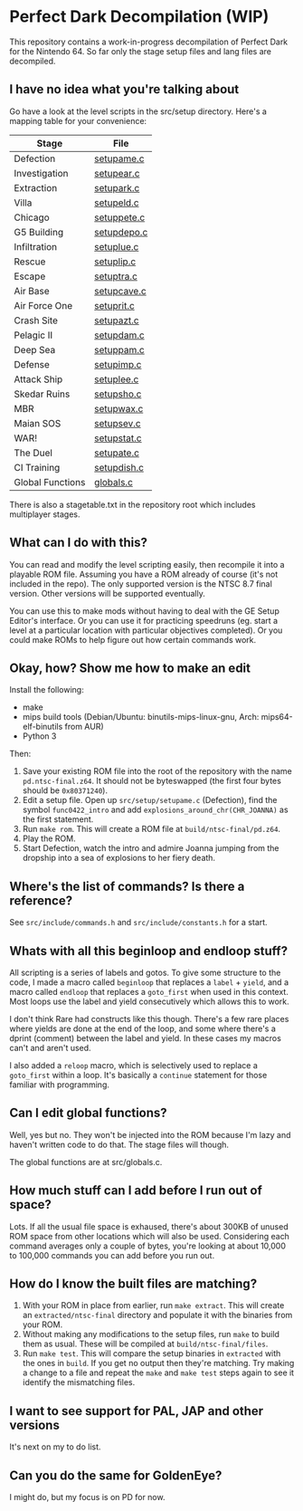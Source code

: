 # Perfect Dark Decompilation (WIP)

This repository contains a work-in-progress decompilation of Perfect Dark for the Nintendo 64. So far only the stage setup files and lang files are decompiled.

## I have no idea what you're talking about

Go have a look at the level scripts in the src/setup directory. Here's a mapping table for your convenience:

| Stage            | File                                 |
| ---------------- | ------------------------------------ |
| Defection        | [setupame.c](src/setup/setupame.c)   |
| Investigation    | [setupear.c](src/setup/setupear.c)   |
| Extraction       | [setupark.c](src/setup/setupark.c)   |
| Villa            | [setupeld.c](src/setup/setupeld.c)   |
| Chicago          | [setuppete.c](src/setup/setuppete.c) |
| G5 Building      | [setupdepo.c](src/setup/setupdepo.c) |
| Infiltration     | [setuplue.c](src/setup/setuplue.c)   |
| Rescue           | [setuplip.c](src/setup/setuplip.c)   |
| Escape           | [setuptra.c](src/setup/setuptra.c)   |
| Air Base         | [setupcave.c](src/setup/setupcave.c) |
| Air Force One    | [setuprit.c](src/setup/setuprit.c)   |
| Crash Site       | [setupazt.c](src/setup/setupazt.c)   |
| Pelagic II       | [setupdam.c](src/setup/setupdam.c)   |
| Deep Sea         | [setuppam.c](src/setup/setuppam.c)   |
| Defense          | [setupimp.c](src/setup/setupimp.c)   |
| Attack Ship      | [setuplee.c](src/setup/setuplee.c)   |
| Skedar Ruins     | [setupsho.c](src/setup/setupsho.c)   |
| MBR              | [setupwax.c](src/setup/setupwax.c)   |
| Maian SOS        | [setupsev.c](src/setup/setupsev.c)   |
| WAR!             | [setupstat.c](src/setup/setupstat.c) |
| The Duel         | [setupate.c](src/setup/setupate.c)   |
| CI Training      | [setupdish.c](src/setup/setupdish.c) |
| Global Functions | [globals.c](src/globals.c)           |

There is also a stagetable.txt in the repository root which includes multiplayer stages.

## What can I do with this?

You can read and modify the level scripting easily, then recompile it into a playable ROM file. Assuming you have a ROM already of course (it's not included in the repo). The only supported version is the NTSC 8.7 final version. Other versions will be supported eventually.

You can use this to make mods without having to deal with the GE Setup Editor's interface. Or you can use it for practicing speedruns (eg. start a level at a particular location with particular objectives completed). Or you could make ROMs to help figure out how certain commands work.

## Okay, how? Show me how to make an edit

Install the following:

* make
* mips build tools (Debian/Ubuntu: binutils-mips-linux-gnu, Arch: mips64-elf-binutils from AUR)
* Python 3

Then:

1. Save your existing ROM file into the root of the repository with the name `pd.ntsc-final.z64`. It should not be byteswapped (the first four bytes should be `0x80371240`).
2. Edit a setup file. Open up `src/setup/setupame.c` (Defection), find the symbol `func0422_intro` and add `explosions_around_chr(CHR_JOANNA)` as the first statement.
3. Run `make rom`. This will create a ROM file at `build/ntsc-final/pd.z64`.
4. Play the ROM.
5. Start Defection, watch the intro and admire Joanna jumping from the dropship into a sea of explosions to her fiery death.

## Where's the list of commands? Is there a reference?

See `src/include/commands.h` and `src/include/constants.h` for a start.

## Whats with all this beginloop and endloop stuff?

All scripting is a series of labels and gotos. To give some structure to the code, I made a macro called `beginloop` that replaces a `label` + `yield`, and a macro called `endloop` that replaces a `goto_first` when used in this context. Most loops use the label and yield consecutively which allows this to work.

I don't think Rare had constructs like this though. There's a few rare places where yields are done at the end of the loop, and some where there's a dprint (comment) between the label and yield. In these cases my macros can't and aren't used.

I also added a `reloop` macro, which is selectively used to replace a `goto_first` within a loop. It's basically a `continue` statement for those familiar with programming.

## Can I edit global functions?

Well, yes but no. They won't be injected into the ROM because I'm lazy and haven't written code to do that. The stage files will though.

The global functions are at src/globals.c.

## How much stuff can I add before I run out of space?

Lots. If all the usual file space is exhaused, there's about 300KB of unused ROM space from other locations which will also be used. Considering each command averages only a couple of bytes, you're looking at about 10,000 to 100,000 commands you can add before you run out.

## How do I know the built files are matching?

1. With your ROM in place from earlier, run `make extract`. This will create an `extracted/ntsc-final` directory and populate it with the binaries from your ROM.
2. Without making any modifications to the setup files, run `make` to build them as usual. These will be compiled at `build/ntsc-final/files`.
3. Run `make test`. This will compare the setup binaries in `extracted` with the ones in `build`. If you get no output then they're matching. Try making a change to a file and repeat the `make` and `make test` steps again to see it identify the mismatching files.

## I want to see support for PAL, JAP and other versions

It's next on my to do list.

## Can you do the same for GoldenEye?

I might do, but my focus is on PD for now.

